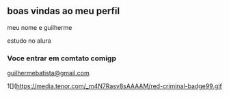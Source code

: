 ## boas vindas ao meu perfil

meu nome e guilherme

estudo no alura

### Voce entrar em comtato comigp
guilhermebatista@gmail.com

1[](https://media.tenor.com/_m4N7Rasv8sAAAAM/red-criminal-badge99.gif
